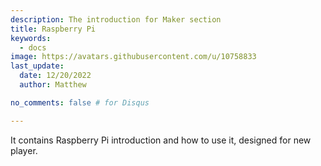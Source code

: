 ```yaml
---
description: The introduction for Maker section
title: Raspberry Pi
keywords:
  - docs
image: https://avatars.githubusercontent.com/u/10758833
last_update:
  date: 12/20/2022
  author: Matthew

no_comments: false # for Disqus

---
```


It contains Raspberry Pi introduction and how to use it, designed for new player.
